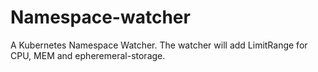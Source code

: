 # Namespace-watcher

A Kubernetes Namespace Watcher.
The watcher will add LimitRange for CPU, MEM and epheremeral-storage.
